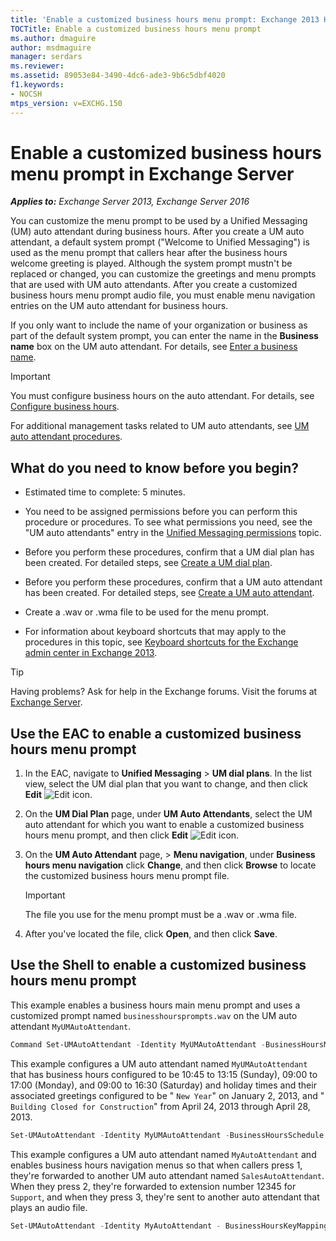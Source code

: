 ```yaml
---
title: 'Enable a customized business hours menu prompt: Exchange 2013 Help'
TOCTitle: Enable a customized business hours menu prompt
ms.author: dmaguire
author: msdmaguire
manager: serdars
ms.reviewer:
ms.assetid: 89053e84-3490-4dc6-ade3-9b6c5dbf4020
f1.keywords:
- NOCSH
mtps_version: v=EXCHG.150
---
```


# Enable a customized business hours menu prompt in Exchange Server

_**Applies to:** Exchange Server 2013, Exchange Server 2016_

You can customize the menu prompt to be used by a Unified Messaging (UM) auto attendant during business hours. After you create a UM auto attendant, a default system prompt ("Welcome to Unified Messaging") is used as the menu prompt that callers hear after the business hours welcome greeting is played. Although the system prompt mustn't be replaced or changed, you can customize the greetings and menu prompts that are used with UM auto attendants. After you create a customized business hours menu prompt audio file, you must enable menu navigation entries on the UM auto attendant for business hours.

If you only want to include the name of your organization or business as part of the default system prompt, you can enter the name in the **Business name** box on the UM auto attendant. For details, see [Enter a business name](enter-a-business-name-exchange-2013-help.md).

> [!IMPORTANT]
> You must configure business hours on the auto attendant. For details, see [Configure business hours](configure-business-hours-exchange-2013-help.md).

For additional management tasks related to UM auto attendants, see [UM auto attendant procedures](um-auto-attendant-procedures-exchange-2013-help.md).

## What do you need to know before you begin?

- Estimated time to complete: 5 minutes.

- You need to be assigned permissions before you can perform this procedure or procedures. To see what permissions you need, see the "UM auto attendants" entry in the [Unified Messaging permissions](unified-messaging-permissions-exchange-2013-help.md) topic.

- Before you perform these procedures, confirm that a UM dial plan has been created. For detailed steps, see [Create a UM dial plan](create-um-dial-plan-exchange-2013-help.md).

- Before you perform these procedures, confirm that a UM auto attendant has been created. For detailed steps, see [Create a UM auto attendant](create-a-um-auto-attendant-exchange-2013-help.md).

- Create a .wav or .wma file to be used for the menu prompt.

- For information about keyboard shortcuts that may apply to the procedures in this topic, see [Keyboard shortcuts for the Exchange admin center in Exchange 2013](keyboard-shortcuts-in-the-exchange-admin-center-2013-help.md).

> [!TIP]
> Having problems? Ask for help in the Exchange forums. Visit the forums at [Exchange Server](https://social.technet.microsoft.com/forums/office/home?category=exchangeserver).

## Use the EAC to enable a customized business hours menu prompt

1. In the EAC, navigate to **Unified Messaging** \> **UM dial plans**. In the list view, select the UM dial plan that you want to change, and then click **Edit** ![Edit icon](images/ITPro_EAC_EditIcon.gif).

2. On the **UM Dial Plan** page, under **UM Auto Attendants**, select the UM auto attendant for which you want to enable a customized business hours menu prompt, and then click **Edit** ![Edit icon](images/ITPro_EAC_EditIcon.gif).

3. On the **UM Auto Attendant** page, \> **Menu navigation**, under **Business hours menu navigation** click **Change**, and then click **Browse** to locate the customized business hours menu prompt file.

    > [!IMPORTANT]
    > The file you use for the menu prompt must be a .wav or .wma file.

4. After you've located the file, click **Open**, and then click **Save**.

## Use the Shell to enable a customized business hours menu prompt

This example enables a business hours main menu prompt and uses a customized prompt named `businesshoursprompts.wav` on the UM auto attendant `MyUMAutoAttendant`.

```powershell
Command Set-UMAutoAttendant -Identity MyUMAutoAttendant -BusinessHoursMainMenuCustomPromptEnabled $true -BusinessHoursMainMenuCustomPromptFilename BusinessHoursPrompts.wav
```

This example configures a UM auto attendant named `MyUMAutoAttendant` that has business hours configured to be 10:45 to 13:15 (Sunday), 09:00 to 17:00 (Monday), and 09:00 to 16:30 (Saturday) and holiday times and their associated greetings configured to be " `New Year`" on January 2, 2013, and " `Building Closed for Construction`" from April 24, 2013 through April 28, 2013.

```powershell
Set-UMAutoAttendant -Identity MyUMAutoAttendant -BusinessHoursSchedule 0.10:45-0.13:15,1.09:00-1.17:00,6.09:00-6.16:30 -HolidaySchedule "New Year,newyrgrt.wav,1/2/2013","Building Closed for Construction,construction.wav,4/24/2013,4/28/2013"
```

This example configures a UM auto attendant named `MyAutoAttendant` and enables business hours navigation menus so that when callers press 1, they're forwarded to another UM auto attendant named `SalesAutoAttendant`. When they press 2, they're forwarded to extension number 12345 for `Support`, and when they press 3, they're sent to another auto attendant that plays an audio file.

```powershell
Set-UMAutoAttendant -Identity MyAutoAttendant - BusinessHoursKeyMappingEnabled $true -BusinessHoursKeyMapping "1,Sales,,SalesAutoAttendant","2,Support,12345","3,Directions,,,directions.wav"
```
